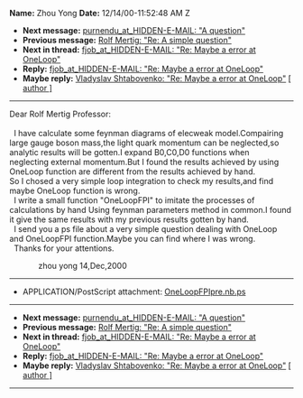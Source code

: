 **Name:** Zhou Yong
**Date:** 12/14/00-11:52:48 AM Z

  - **Next message:** [purnendu_at_HIDDEN-E-MAIL: "A
    question"](0026.html)
  - **Previous message:** [Rolf Mertig: "Re: A simple
    question"](0024.html)
  - **Next in thread:** [fjob_at_HIDDEN-E-MAIL: "Re: Maybe a error at
    OneLoop"](0038.html)
  - **Reply:** [fjob_at_HIDDEN-E-MAIL: "Re: Maybe a error at
    OneLoop"](0038.html)
  - **Maybe reply:** [Vladyslav Shtabovenko: "Re: Maybe a error at
    OneLoop"](1159.html)
    [[ author ]](author.html#25)

-----

Dear Rolf Mertig Professor:  
    
  I have calculate some feynman diagrams of elecweak model.Compairing  
large gauge boson mass,the light quark momentum can be neglected,so  
analytic results will be gotten.I expand B0,C0,D0 functions when  
neglecting external momentum.But I found the results achieved by using  
OneLoop function are different from the results achieved by hand.  
So I chosed a very simple loop integration to check my results,and
find  
maybe OneLoop function is wrong.  
  I write a small function "OneLoopFPI" to imitate the processes of  
calculations by hand Using feynman parameters method in common.I found  
it give the same results with my previous results gotten by hand.  
  I send you a ps file about a very simple question dealing with
OneLoop  
and OneLoopFPI function.Maybe you can find where I was wrong.  
  Thanks for your attentions.  

             zhou yong 14,Dec,2000  

-----

  - APPLICATION/PostScript attachment:
    [OneLoopFPIpre.nb.ps](att-0025/01-OneLoopFPIpre.nb.ps)

-----

  - **Next message:** [purnendu_at_HIDDEN-E-MAIL: "A
    question"](0026.html)
  - **Previous message:** [Rolf Mertig: "Re: A simple
    question"](0024.html)
  - **Next in thread:** [fjob_at_HIDDEN-E-MAIL: "Re: Maybe a error at
    OneLoop"](0038.html)
  - **Reply:** [fjob_at_HIDDEN-E-MAIL: "Re: Maybe a error at
    OneLoop"](0038.html)
  - **Maybe reply:** [Vladyslav Shtabovenko: "Re: Maybe a error at
    OneLoop"](1159.html)
    [[ author ]](author.html#25)

-----

